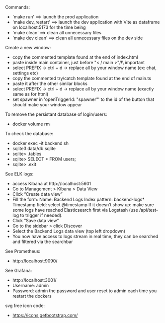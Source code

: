 Commands:
- 'make run' ==> launch the prod application
- 'make dev_restart' ==> launch the dev application with Vite as dataframe on localhost:5173 for the time being
- 'make clean' ==> clean all unnecessary files
- 'make dev clean' ==> clean all unnecessary files on the dev side

Create a new window: 
- copy the commented template found at the end of index.html
- paste inside main container, just before "< / main >"/!\ important
- select PREFIX -> ctrl + d -> replace all by your window name (ex: chat, settings etc)
- copy the commented try/catch template found at the end of main.ts
- paste it after the other similar blocks
- select PREFIX -> ctrl + d -> replace all by your window name (exactly same as for html)
- set spawner in 'openTriggerId: "spawner"' to the id of the button that should make your window appear

To remove the persistant database of login/users:
- docker volume rm

To check the database:
- docker exec -it backend sh
- sqlite3 data/db.sqlite
- sqlite> .tables
- sqlite> SELECT * FROM users;
- sqlite> .exit

See ELK logs: 
- access Kibana at http://localhost:5601
- Go to Management > Kibana > Data View
- Click “Create data view”
- Fill the form:
    Name: Backend Logs
    Index pattern: backend-logs*
    Timestamp field: select @timestamp
    If it doesn’t show up: make sure some logs have reached Elasticsearch first via Logstash (use /api/test-log to trigger if needed).
- Click “Save data view”
- Go to the sidebar > click Discover
- Select the Backend Logs data view (top left dropdown)
- You now have access to logs stream in real time, they can be searched and filtered via the searchbar

See Prometheus:
- http://localhost:9090/

See Grafana:
- http://localhost:3001/
- Username: admin
- Password: admin
    the password and user reset to admin each time you restart the dockers

svg free icon code:
- https://icons.getbootstrap.com/
